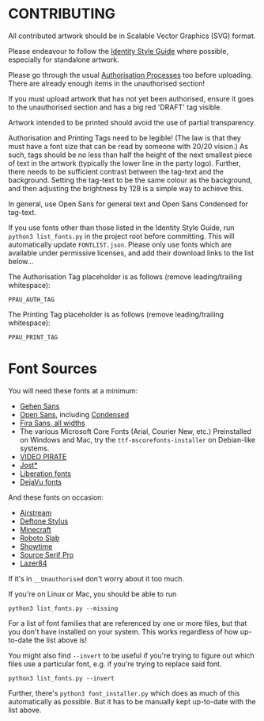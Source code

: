 # CONTRIBUTING 

All contributed artwork should be in Scalable Vector Graphics (SVG) format. 

Please endeavour to follow the [Identity Style Guide](https://pirateparty.org.au/wiki/Identity_Style_Guide) where possible, especially for standalone artwork. 

Please go through the usual [Authorisation Processes](https://pirateparty.org.au/wiki/Authorisation_processes) too before uploading. There are already enough items in the unauthorised section!

If you must upload artwork that has not yet been authorised, ensure it goes to the unauthorised section and has a big red 'DRAFT' tag visible.

Artwork intended to be printed should avoid the use of partial transparency. 

Authorisation and Printing Tags need to be legible! (The law is that they must have a font size that can be read by someone with 20/20 vision.) As such, tags should be no less than half the height of the next smallest piece of text in the artwork (typically the lower line in the party logo). Further, there needs to be sufficient contrast between the tag-text and the background. Setting the tag-text to be the same colour as the background, and then adjusting the brightness by 128 is a simple way to achieve this. 

In general, use Open Sans for general text and Open Sans Condensed for tag-text. 

If you use fonts other than those listed in the Identity Style Guide, run `python3 list_fonts.py` in the project root before committing. This will automatically update `FONTLIST.json`. Please only use fonts which are available under permissive licenses, and add their download links to the list below...

The Authorisation Tag placeholder is as follows (remove leading/trailing whitespace): 

    PPAU_AUTH_TAG
    
The Printing Tag placeholder is as follows (remove leading/trailing whitespace):

    PPAU_PRINT_TAG


# Font Sources 

You will need these fonts at a minimum:

* [Gehen Sans](https://github.com/ppau/gehen-fonts/raw/gh-pages/gehen-sans-otf-0.4.tar.gz)
* [Open Sans](https://fonts.google.com/download?family=Open%20Sans), including [Condensed](https://fonts.google.com/download?family=Open%20Sans%20Condensed)
* [Fira Sans, all widths](https://bboxtype.com/downloads/Fira/Download_Folder_FiraSans_4301.zip)
* The various Microsoft Core Fonts (Arial, Courier New, etc.) Preinstalled on Windows and Mac, try the `ttf-mscorefonts-installer` on Debian-like systems. 
* [VIDEO PIRATE](https://www.ffonts.net/VIDEO-PIRATE.font.zip)
* [Jost*](https://indestructibletype.com/Jost.zip)
* [Liberation fonts](https://github.com/liberationfonts/liberation-fonts/files/4743886/liberation-fonts-ttf-2.1.1.tar.gz)
* [DejaVu fonts](http://sourceforge.net/projects/dejavu/files/dejavu/2.37/dejavu-fonts-ttf-2.37.zip)

And these fonts on occasion:

* [Airstream](https://dl.dafont.com/dl/?f=airstream)
* [Deftone Stylus](https://dl.dafont.com/dl/?f=deftone_stylus)
* [Minecraft](https://dl.dafont.com/dl/?f=minecraft)
* [Roboto Slab](https://fonts.google.com/download?family=Roboto%20Slab)
* [Showtime](https://dl.dafont.com/dl/?f=showtime)
* [Source Serif Pro](https://github.com/adobe-fonts/source-serif-pro/releases/download/3.001R/source-serif-pro-3.001R.zip)
* [Lazer84](https://dl.dafont.com/dl/?f=lazer84)


If it's in `__Unauthorised` don't worry about it too much. 

If you're on Linux or Mac, you should be able to run 
    
    python3 list_fonts.py --missing
    
For a list of font families that are referenced by one or more files, but that you don't have installed on your system. This works regardless of how up-to-date the list above is!

You might also find `--invert` to be useful if you're trying to figure out which files use a particular font, e.g. if you're trying to replace said font. 

    python3 list_fonts.py --invert
    
Further, there's `python3 font_installer.py` which does as much of this automatically as possible. But it has to be manually kept up-to-date with the list above. 



